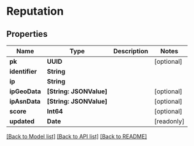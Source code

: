 # Reputation

## Properties
Name | Type | Description | Notes
------------ | ------------- | ------------- | -------------
**pk** | **UUID** |  | [optional] 
**identifier** | **String** |  | 
**ip** | **String** |  | 
**ipGeoData** | **[String: JSONValue]** |  | [optional] 
**ipAsnData** | **[String: JSONValue]** |  | [optional] 
**score** | **Int64** |  | [optional] 
**updated** | **Date** |  | [readonly] 

[[Back to Model list]](../README.md#documentation-for-models) [[Back to API list]](../README.md#documentation-for-api-endpoints) [[Back to README]](../README.md)


